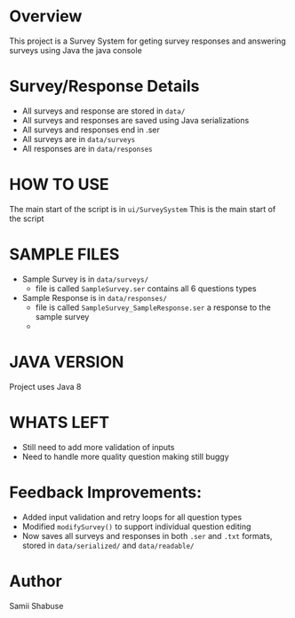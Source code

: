 # Overview

This project is a Survey System for geting survey responses
and answering surveys using Java the java console

# Survey/Response Details
- All surveys and response are stored in `data/`
- All surveys and responses are saved using Java serializations
- All surveys and responses end in .ser
- All surveys are in `data/surveys`
- All responses are in `data/responses`

# HOW TO USE

The main start of the script is in `ui/SurveySystem`
This is the main start of the script

# SAMPLE FILES
- Sample Survey is in `data/surveys/`
  - file is called `SampleSurvey.ser` contains all 6 questions types
- Sample Response is in `data/responses/`
  - file is called `SampleSurvey_SampleResponse.ser` a response to the sample survey
  - 
# JAVA VERSION

Project uses Java 8 


# WHATS LEFT
- Still need to add more validation of inputs
- Need to handle more quality question making still buggy

# Feedback Improvements:
- Added input validation and retry loops for all question types
- Modified `modifySurvey()` to support individual question editing
- Now saves all surveys and responses in both `.ser` and `.txt` formats, stored in `data/serialized/` and `data/readable/`


# Author

Samii Shabuse